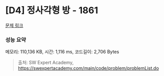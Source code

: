 # [D4] 정사각형 방 - 1861 

[문제 링크](https://swexpertacademy.com/main/code/problem/problemDetail.do?contestProbId=AV5LtJYKDzsDFAXc) 

### 성능 요약

메모리: 110,136 KB, 시간: 1,116 ms, 코드길이: 2,706 Bytes



> 출처: SW Expert Academy, https://swexpertacademy.com/main/code/problem/problemList.do
